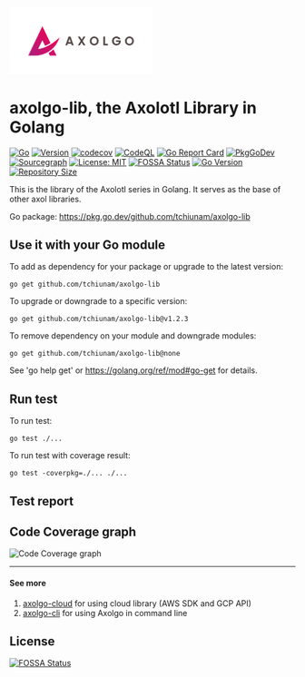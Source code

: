 <img src="images/axolgo-logo-transparent.png" width="50%" />

# axolgo-lib, the Axolotl Library in Golang
[![Go](https://github.com/tchiunam/axolgo-lib/actions/workflows/go.yml/badge.svg)](https://github.com/tchiunam/axolgo-lib/actions/workflows/go.yml)
[![Version](https://img.shields.io/github/v/release/tchiunam/axolgo-lib?sort=semver)](https://github.com/tchiunam/axolgo-lib/releases)
[![codecov](https://codecov.io/gh/tchiunam/axolgo-lib/branch/main/graph/badge.svg?token=B5DNGRMYUG)](https://codecov.io/gh/tchiunam/axolgo-lib)
[![CodeQL](https://github.com/tchiunam/axolgo-lib/actions/workflows/codeql-analysis.yml/badge.svg)](https://github.com/tchiunam/axolgo-lib/actions/workflows/codeql-analysis.yml)
[![Go Report Card](https://goreportcard.com/badge/github.com/tchiunam/axolgo-lib)](https://goreportcard.com/report/github.com/tchiunam/axolgo-lib)
[![PkgGoDev](https://pkg.go.dev/badge/github.com/tchiunam/axolgo-lib)](https://pkg.go.dev/github.com/tchiunam/axolgo-lib)
[![Sourcegraph](https://sourcegraph.com/github.com/tchiunam/axolgo-lib/-/badge.svg)](https://sourcegraph.com/github.com/tchiunam/axolgo-lib?badge)
[![License: MIT](https://img.shields.io/badge/License-MIT-blue.svg)](https://opensource.org/licenses/MIT)
[![FOSSA Status](https://app.fossa.com/api/projects/custom%2B32310%2Fgithub.com%2Ftchiunam%2Faxolgo-lib.svg?type=shield)](https://app.fossa.com/projects/custom%2B32310%2Fgithub.com%2Ftchiunam%2Faxolgo-lib?ref=badge_shield)
[![Go Version](https://img.shields.io/github/go-mod/go-version/tchiunam/axolgo-lib)](https://github.com/tchiunam/axolgo-lib)
[![Repository Size](https://img.shields.io/github/repo-size/tchiunam/axolgo-lib.svg?label=Repo%20size)](https://github.com/tchiunam/axolgo-lib)

This is the library of the Axolotl series in Golang. It serves as the base of other axol libraries.

Go package: https://pkg.go.dev/github.com/tchiunam/axolgo-lib

## Use it with your Go module
To add as dependency for your package or upgrade to the latest version:
```
go get github.com/tchiunam/axolgo-lib
```

To upgrade or downgrade to a specific version:
```
go get github.com/tchiunam/axolgo-lib@v1.2.3
```

To remove dependency on your module and downgrade modules:
```
go get github.com/tchiunam/axolgo-lib@none
```

See 'go help get' or https://golang.org/ref/mod#go-get for details.

## Run test
To run test:
```
go test ./...
```

To run test with coverage result:
```
go test -coverpkg=./... ./...
```

## Test report
## Code Coverage graph
![Code Coverage graph](https://codecov.io/gh/tchiunam/axolgo-lib/branch/main/graphs/tree.svg?token=B5DNGRMYUG)

---
#### See more  
1. [axolgo-cloud](https://github.com/tchiunam/axolgo-cloud) for using cloud library (AWS SDK and GCP API)
2. [axolgo-cli](https://github.com/tchiunam/axolgo-cli) for using Axolgo in command line

## License
[![FOSSA Status](https://app.fossa.com/api/projects/custom%2B32310%2Fgithub.com%2Ftchiunam%2Faxolgo-lib.svg?type=large)](https://app.fossa.com/projects/custom%2B32310%2Fgithub.com%2Ftchiunam%2Faxolgo-lib?ref=badge_large)
